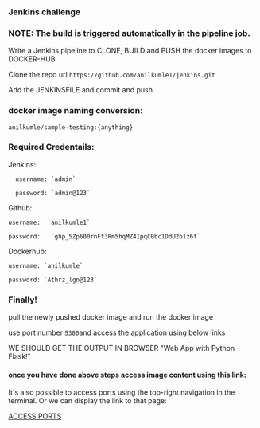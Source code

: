 
### Jenkins challenge

### NOTE: The build is triggered automatically in the pipeline job.

Write a Jenkins pipeline to CLONE, BUILD and PUSH the docker images to DOCKER-HUB

Clone the repo url `https://github.com/anilkumle1/jenkins.git`

Add the JENKINSFILE and commit and push

### docker image naming conversion:

 `anilkumle/sample-testing:{anything}`

### Required Credentails:

Jenkins:

      username: `admin`   

      password: `admin@123`

Github:

    username:  `anilkumle1`

    password:   `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`


Dockerhub:

    username: `anilkumle`

    password: `Athrz_lgn@123`

### Finally!

pull the newly pushed docker image and run the docker image

  use port number `5300`and access the application using below links

WE SHOULD GET THE OUTPUT IN BROWSER "Web App with Python Flask!"


#### once you have done above steps access image content using this link:

It's also possible to access ports using the top-right navigation in the terminal.
Or we can display the link to that page:

[ACCESS PORTS]({{TRAFFIC_SELECTOR}})
